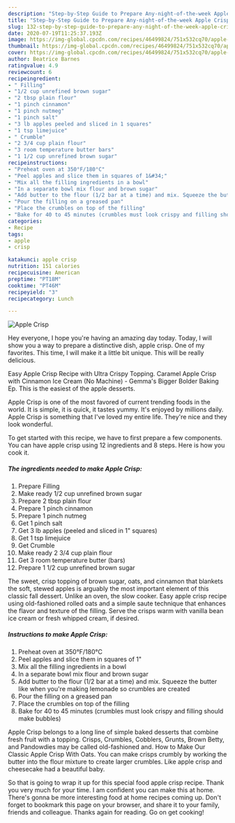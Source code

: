 ```yaml
---
description: "Step-by-Step Guide to Prepare Any-night-of-the-week Apple Crisp"
title: "Step-by-Step Guide to Prepare Any-night-of-the-week Apple Crisp"
slug: 132-step-by-step-guide-to-prepare-any-night-of-the-week-apple-crisp
date: 2020-07-19T11:25:37.193Z
image: https://img-global.cpcdn.com/recipes/46499824/751x532cq70/apple-crisp-recipe-main-photo.jpg
thumbnail: https://img-global.cpcdn.com/recipes/46499824/751x532cq70/apple-crisp-recipe-main-photo.jpg
cover: https://img-global.cpcdn.com/recipes/46499824/751x532cq70/apple-crisp-recipe-main-photo.jpg
author: Beatrice Barnes
ratingvalue: 4.9
reviewcount: 6
recipeingredient:
- " Filling"
- "1/2 cup unrefined brown sugar"
- "2 tbsp plain flour"
- "1 pinch cinnamon"
- "1 pinch nutmeg"
- "1 pinch salt"
- "3 lb apples peeled and sliced in 1 squares"
- "1 tsp limejuice"
- " Crumble"
- "2 3/4 cup plain flour"
- "3 room temperature butter bars"
- "1 1/2 cup unrefined brown sugar"
recipeinstructions:
- "Preheat oven at 350°F/180°C"
- "Peel apples and slice them in squares of 1&#34;"
- "Mix all the filling ingredients in a bowl"
- "In a separate bowl mix flour and brown sugar"
- "Add butter to the flour (1/2 bar at a time) and mix. Squeeze the butter like when you&#39;re making lemonade so crumbles are created"
- "Pour the filling on a greased pan"
- "Place the crumbles on top of the filling"
- "Bake for 40 to 45 minutes (crumbles must look crispy and filling should make bubbles)"
categories:
- Recipe
tags:
- apple
- crisp

katakunci: apple crisp 
nutrition: 151 calories
recipecuisine: American
preptime: "PT18M"
cooktime: "PT46M"
recipeyield: "3"
recipecategory: Lunch

---
```



![Apple Crisp](https://img-global.cpcdn.com/recipes/46499824/751x532cq70/apple-crisp-recipe-main-photo.jpg)

Hey everyone, I hope you're having an amazing day today. Today, I will show you a way to prepare a distinctive dish, apple crisp. One of my favorites. This time, I will make it a little bit unique. This will be really delicious.

Easy Apple Crisp Recipe with Ultra Crispy Topping. Caramel Apple Crisp with Cinnamon Ice Cream (No Machine) - Gemma&#39;s Bigger Bolder Baking Ep. This is the easiest of the apple desserts.

Apple Crisp is one of the most favored of current trending foods in the world. It is simple, it is quick, it tastes yummy. It's enjoyed by millions daily. Apple Crisp is something that I've loved my entire life. They're nice and they look wonderful.


To get started with this recipe, we have to first prepare a few components. You can have apple crisp using 12 ingredients and 8 steps. Here is how you cook it.

##### The ingredients needed to make Apple Crisp:

1. Prepare  Filling
1. Make ready 1/2 cup unrefined brown sugar
1. Prepare 2 tbsp plain flour
1. Prepare 1 pinch cinnamon
1. Prepare 1 pinch nutmeg
1. Get 1 pinch salt
1. Get 3 lb apples (peeled and sliced in 1&#34; squares)
1. Get 1 tsp limejuice
1. Get  Crumble
1. Make ready 2 3/4 cup plain flour
1. Get 3 room temperature butter (bars)
1. Prepare 1 1/2 cup unrefined brown sugar


The sweet, crisp topping of brown sugar, oats, and cinnamon that blankets the soft, stewed apples is arguably the most important element of this classic fall dessert. Unlike an oven, the slow cooker. Easy apple crisp recipe using old-fashioned rolled oats and a simple saute technique that enhances the flavor and texture of the filling. Serve the crisps warm with vanilla bean ice cream or fresh whipped cream, if desired. 

##### Instructions to make Apple Crisp:

1. Preheat oven at 350°F/180°C
1. Peel apples and slice them in squares of 1&#34;
1. Mix all the filling ingredients in a bowl
1. In a separate bowl mix flour and brown sugar
1. Add butter to the flour (1/2 bar at a time) and mix. Squeeze the butter like when you&#39;re making lemonade so crumbles are created
1. Pour the filling on a greased pan
1. Place the crumbles on top of the filling
1. Bake for 40 to 45 minutes (crumbles must look crispy and filling should make bubbles)


Apple Crisp belongs to a long line of simple baked desserts that combine fresh fruit with a topping. Crisps, Crumbles, Cobblers, Grunts, Brown Betty, and Pandowdies may be called old-fashioned and. How to Make Our Classic Apple Crisp With Oats. You can make crisps crumbly by working the butter into the flour mixture to create larger crumbles. Like apple crisp and cheesecake had a beautiful baby. 

So that is going to wrap it up for this special food apple crisp recipe. Thank you very much for your time. I am confident you can make this at home. There's gonna be more interesting food at home recipes coming up. Don't forget to bookmark this page on your browser, and share it to your family, friends and colleague. Thanks again for reading. Go on get cooking!
